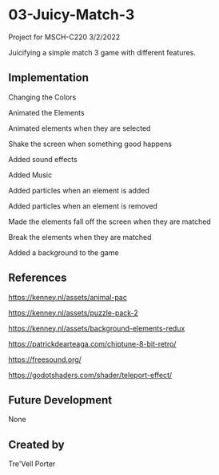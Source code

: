 # 03-Juicy-Match-3

Project for MSCH-C220 3/2/2022

Juicifying a simple match 3 game with different features.

## Implementation

Changing the Colors

Animated the Elements

Animated elements when they are selected

Shake the screen when something good happens

Added sound effects

Added Music

Added particles when an element is added

Added particles when an element is removed

Made the elements fall off the screen when they are matched

Break the elements when they are matched

Added a background to the game

## References

https://kenney.nl/assets/animal-pac

https://kenney.nl/assets/puzzle-pack-2

https://kenney.nl/assets/background-elements-redux 

https://patrickdearteaga.com/chiptune-8-bit-retro/

https://freesound.org/

https://godotshaders.com/shader/teleport-effect/ 

## Future Development

None

## Created by

Tre'Vell Porter
